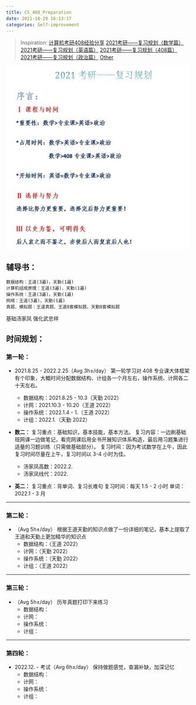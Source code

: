 ```yaml
---
title: CS_408_Preparation
date: 2021-10-20 16:13:17
categories: Self-improvement
---
```

> Inspiration: [计算机考研408经验分享](https://www.bilibili.com/read/cv1390434)
[2021考研——复习规划（数学篇）](https://zhuanlan.zhihu.com/p/110640156)
[2021考研——复习规划（英语篇）](https://zhuanlan.zhihu.com/p/109547391)
[2021考研——复习规划（408篇）](https://zhuanlan.zhihu.com/p/122469340)
[2021考研——复习规划（政治篇）](https://zhuanlan.zhihu.com/p/122469340)
[Other](https://www.cxyzjd.com/article/qq_41618424/105847208#__2021_54)

![](/images/CS_408.jpg)

## 辅导书：
	数据结构：王道(3遍)，天勤(1遍)
	计算机组成原理：王道(3遍)，天勤(1遍)
	操作系统：王道(3遍)，天勤(1遍)
	网络：王道(3遍)，天勤(1遍)
	真题、模拟题：王道真题、王道8套模拟题、天勤8套模拟题
基础汤家凤 强化武忠祥

## 时间规划：
### 第一轮：
- 2021.8.25 - 2022.2.25（Avg 3h±/day）
第一轮学习对 408 专业课大体框架有个印象，大概时间分配数据结构、计组各一个月左右，操作系统、计网各二十天左右。
	- 数据结构：2021.8.25 - 10.3（天勤 2022）
	- 计网：2021.10.3 - 10.20（王道 2022）
	- 操作系统：2022.1.4 - 1.（王道 2022）
	- 计组：2022.1.（天勤 2022）

- **数二：**
复习重点：基础知识，基本技能，基本方法。
复习内容：一边刷基础班网课一边做笔记，看完网课后用全书开展知识体系构造，最后用习题集进行适量的习题训练（只需做基础部分）。
复习时间：因为考试数学在上午，因此复习时间尽量在上午，复习时间以 3-4 小时为佳。
    - 汤家凤高数：2022.2.
    - 汤家凤线代：2022.

- **英二：**
复习重点：背单词、复习长难句
复习时间：每天 1.5 - 2 小时
单词：2022.1 - 3 月

---

### 第二轮：
- （Avg 5h±/day）
	根据王道天勤的知识点做了一份详细的笔记，基本上提取了王道和天勤上更加精华的知识点
	- 数据结构：（王道 2022）
	- 计网：（天勤 2022）
	- 操作系统：（天勤 2022）
	- 计组：（王道 2022）

---

### 第三轮：
- （Avg 5h±/day）
	历年真题打印下来练习
	- 数据结构：
	- 计网：
	- 操作系统：
	- 计组：

---

### 第四轮：
- 2022.12. - 考试（Avg 6h±/day）
	保持做题感觉，查漏补缺，加深记忆
	- 数据结构：
	- 计网：
	- 操作系统：
	- 计组：
